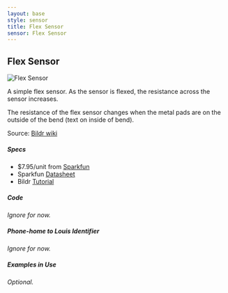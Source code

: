 ```yaml
---
layout: base
style: sensor
title: Flex Sensor
sensor: Flex Sensor
---
```

##	Flex Sensor

![Flex Sensor](https://dlnmh9ip6v2uc.cloudfront.net//images/products/1/0/2/6/4/10264-01.jpg)

A simple flex sensor. As the sensor is flexed, the resistance across the sensor increases.  

The resistance of the flex sensor changes when the metal pads are on the outside of the bend (text on inside of bend).  

Source: [Bildr wiki](http://wiki.bildr.org/index.php/Flex_Sensor)



##### Specs

*	$7.95/unit from [Sparkfun](https://www.sparkfun.com/products/250)
*	Sparkfun [Datasheet](https://www.sparkfun.com/datasheets/Sensors/Flex/flex22.pdf)
*	Bildr [Tutorial](http://bildr.org/2012/11/flex-sensor-arduino/)



##### Code

_Ignore for now._

##### Phone-home to Louis Identifier

_Ignore for now._

##### Examples in Use

_Optional._

